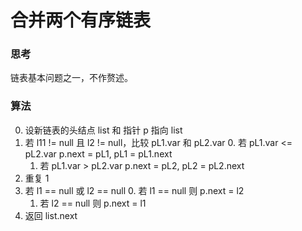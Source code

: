 # 合并两个有序链表

### 思考
链表基本问题之一，不作赘述。

### 算法
 0. 设新链表的头结点 list 和 指针 p 指向 list
 1. 若 l11 != null 且 l2 != null，比较 pL1.var 和 pL2.var
    0. 若 pL1.var <= pL2.var p.next = pL1, pL1 = pL1.next
    1. 若 pL1.var > pL2.var p.next = pL2, pL2 = pL2.next
 2. 重复 1
 3. 若 l1 == null 或 l2 == null
    0. 若 l1 == null 则 p.next = l2
    1. 若 l2 == null 则 p.next = l1
 5. 返回 list.next

